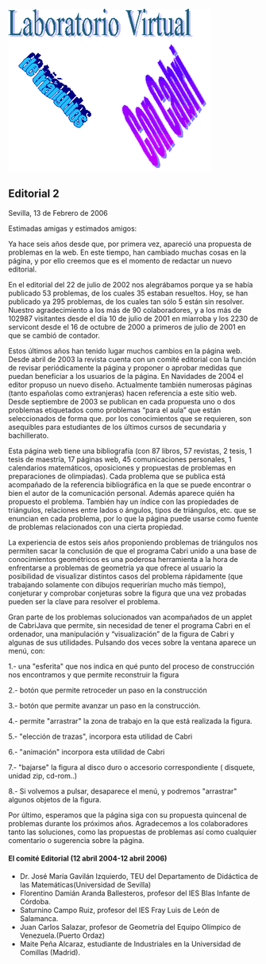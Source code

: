 
![Logo de Tríángulos Cabri](logoTcabri.gif)

## Editorial 2

Sevilla, 13 de Febrero de 2006

Estimadas amigas y estimados amigos:

Ya hace seis años desde que, por primera vez, apareció una propuesta de problemas en la web. En este tiempo, han cambiado muchas cosas en la página, y por ello creemos que es el momento de redactar un nuevo editorial.

En el editorial del 22 de julio de 2002 nos alegrábamos porque ya se había publicado 53 problemas, de los cuales 35 estaban resueltos. Hoy, se han publicado ya 295 problemas, de los cuales tan sólo 5 están sin resolver. Nuestro agradecimiento a los más de 90 colaboradores, y a los más de 102987 visitantes desde el día 10 de julio de 2001 en miarroba y los 2230 de servicont desde el 16 de octubre de 2000 a primeros de julio de 2001 en que se cambió de contador.

Estos últimos años han tenido lugar muchos cambios en la página web. Desde abril de 2003 la revista cuenta con un comité editorial con la función de revisar periódicamente la página y proponer o aprobar medidas que puedan beneficiar a los usuarios de la página. En Navidades de 2004 el editor propuso un nuevo diseño. Actualmente también numerosas páginas (tanto españolas como extranjeras) hacen referencia a este sitio web. Desde septiembre de 2003 se publican en cada propuesta uno o dos problemas etiquetados como problemas “para el aula” que están seleccionados de forma que. por los conocimientos que se requieren, son asequibles para estudiantes de los últimos cursos de secundaria y bachillerato.

Esta página web tiene una bibliografía (con 87 libros, 57 revistas, 2 tesis, 1 tesis de maestría, 17 páginas web, 45 comunicaciones personales, 1 calendarios matemáticos, oposiciones  y propuestas de problemas en preparaciones de olimpiadas). Cada problema que se publica está acompañado de la referencia bibliográfica en la que se puede encontrar o bien el autor de la comunicación personal. Además aparece quién ha propuesto el problema.  También hay un índice con las propiedades de triángulos, relaciones entre lados o ángulos, tipos de triángulos, etc. que se enuncian en cada problema, por lo que la página puede usarse como fuente de problemas relacionados con una cierta propiedad.

La experiencia de estos seis años proponiendo problemas de triángulos nos permiten sacar la conclusión de que el programa Cabri unido a una base de conocimientos geométricos es una poderosa herramienta a la hora de enfrentarse a problemas de geometría ya que ofrece al usuario la posibilidad de visualizar distintos casos del problema rápidamente (que trabajando solamente con dibujos requerirían mucho más tiempo), conjeturar y comprobar conjeturas sobre la figura que una vez probadas pueden ser la clave para resolver el problema.

Gran parte de los problemas solucionados van acompañados de un applet de CabriJava que permite, sin necesidad de tener el programa Cabri en el ordenador,  una manipulación y “visualización” de la figura de Cabri y algunas de sus utilidades. Pulsando dos veces sobre la ventana aparece un menú, con:

1.- una "esferita" que nos indica en qué punto del proceso de construcción nos encontramos y que permite reconstruir la figura

2.- botón que permite retroceder un paso en la construcción

3.- botón que permite avanzar un paso en la construcción.

4.- permite "arrastrar" la zona de trabajo en la que está realizada la figura.

5.- "elección de trazas", incorpora esta utilidad de Cabri

6.- "animación" incorpora esta utilidad de Cabri

7.- "bajarse" la figura al disco duro o accesorio correspondiente ( disquete, unidad zip, cd-rom..)

8.- Si volvemos a pulsar, desaparece el menú, y podremos "arrastrar" algunos objetos de la figura.

Por último, esperamos que la página siga con su propuesta quincenal de problemas durante los próximos años. Agradecemos a los colaboradores tanto las soluciones, como las propuestas de problemas así como cualquier comentario o sugerencia sobre la página.


#### El comité Editorial (12 abril 2004-12 abril 2006)
- Dr. José María Gavilán Izquierdo, TEU del Departamento de Didáctica de las Matemáticas(Universidad de Sevilla)
- Florentino Damián Aranda Ballesteros, profesor del IES Blas Infante de Córdoba.
- Saturnino Campo Ruiz, profesor del IES Fray Luis de León de Salamanca. 
- Juan Carlos Salazar, profesor de Geometría del Equipo Olímpico de Venezuela.(Puerto Ordaz)
- Maite Peña Alcaraz, estudiante de Industriales en la Universidad de Comillas (Madrid). 
